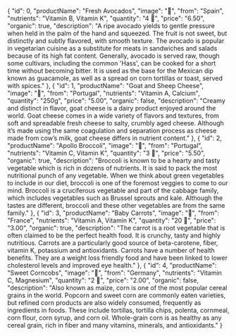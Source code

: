 {
    "id": 0,
    "productName": "Fresh Avocados",
    "image": "🥑",
    "from": "Spain",
    "nutrients": "Vitamin B, Vitamin K",
    "quantity": "4 🥑",
    "price": "6.50",
    "organic": true,
    "description": "A ripe avocado yields to gentle pressure when held in the palm of the hand and squeezed. The fruit is not sweet, but distinctly and subtly flavored, with smooth texture. The avocado is popular in vegetarian cuisine as a substitute for meats in sandwiches and salads because of its high fat content. Generally, avocado is served raw, though some cultivars, including the common 'Hass', can be cooked for a short time without becoming bitter. It is used as the base for the Mexican dip known as guacamole, as well as a spread on corn tortillas or toast, served with spices."
  },
  {
    "id": 1,
    "productName": "Goat and Sheep Cheese",
    "image": "🧀",
    "from": "Portugal",
    "nutrients": "Vitamin A, Calcium",
    "quantity": "250g",
    "price": "5.00",
    "organic": false,
    "description": "Creamy and distinct in flavor, goat cheese is a dairy product enjoyed around the world. Goat cheese comes in a wide variety of flavors and textures, from soft and spreadable fresh cheese to salty, crumbly aged cheese. Although it’s made using the same coagulation and separation process as cheese made from cow’s milk, goat cheese differs in nutrient content."
  },
  {
    "id": 2,
    "productName": "Apollo Broccoli",
    "image": "🥦",
    "from": "Portugal",
    "nutrients": "Vitamin C, Vitamin K",
    "quantity": "3 🥦",
    "price": "5.50",
    "organic": true,
    "description": "Broccoli is known to be a hearty and tasty vegetable which is rich in dozens of nutrients. It is said to pack the most nutritional punch of any vegetable. When we think about green vegetables to include in our diet, broccoli is one of the foremost veggies to come to our mind. Broccoli is a cruciferous vegetable and part of the cabbage family, which includes vegetables such as Brussel sprouts and kale. Although the tastes are different, broccoli and these other vegetables are from the same family."
  },
  {
    "id": 3,
    "productName": "Baby Carrots",
    "image": "🥕",
    "from": "France",
    "nutrients": "Vitamin A, Vitamin K",
    "quantity": "20 🥕",
    "price": "3.00",
    "organic": true,
    "description": "The carrot is a root vegetable that is often claimed to be the perfect health food. It is crunchy, tasty and highly nutritious. Carrots are a particularly good source of beta-carotene, fiber, vitamin K, potassium and antioxidants. Carrots have a number of health benefits. They are a weight loss friendly food and have been linked to lower cholesterol levels and improved eye health."
  },
  {
    "id": 4,
    "productName": "Sweet Corncobs",
    "image": "🌽",
    "from": "Germany",
    "nutrients": "Vitamin C, Magnesium",
    "quantity": "2 🌽",
    "price": "2.00",
    "organic": false,
    "description": "Also known as maize, corn is one of the most popular cereal grains in the world. Popcorn and sweet corn are commonly eaten varieties, but refined corn products are also widely consumed, frequently as ingredients in foods. These include tortillas, tortilla chips, polenta, cornmeal, corn flour, corn syrup, and corn oil. Whole-grain corn is as healthy as any cereal grain, rich in fiber and many vitamins, minerals, and antioxidants."
  }
